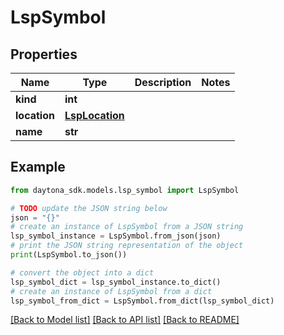 # LspSymbol


## Properties

Name | Type | Description | Notes
------------ | ------------- | ------------- | -------------
**kind** | **int** |  | 
**location** | [**LspLocation**](LspLocation.md) |  | 
**name** | **str** |  | 

## Example

```python
from daytona_sdk.models.lsp_symbol import LspSymbol

# TODO update the JSON string below
json = "{}"
# create an instance of LspSymbol from a JSON string
lsp_symbol_instance = LspSymbol.from_json(json)
# print the JSON string representation of the object
print(LspSymbol.to_json())

# convert the object into a dict
lsp_symbol_dict = lsp_symbol_instance.to_dict()
# create an instance of LspSymbol from a dict
lsp_symbol_from_dict = LspSymbol.from_dict(lsp_symbol_dict)
```
[[Back to Model list]](../README.md#documentation-for-models) [[Back to API list]](../README.md#documentation-for-api-endpoints) [[Back to README]](../README.md)


